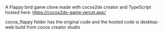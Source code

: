 A Flappy bird game clone made with cocos2dx creator and TypeScript
hosted here: https://cocos2dx-game.vercel.app/

cocos_flappy folder has the original code 
and the hosted code is desktop-web build from cocos creator studio
